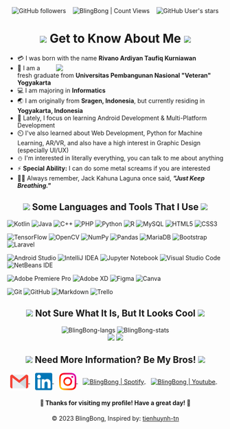 <div align="center">
  <img alt="GitHub followers" src="https://img.shields.io/github/followers/BlingBong?style=social"> &nbsp;&nbsp;
  <img alt="BlingBong | Count Views" src="https://komarev.com/ghpvc/?username=BlingBong&label=Profile+Views&color=grey" /> &nbsp;&nbsp;
  <img alt="GitHub User's stars" src="https://img.shields.io/github/stars/BlingBong?style=social">
</div>
  
<div align="center">
  <h1>
    <img src="https://raw.githubusercontent.com/nixin72/nixin72/master/wave.gif" width="50"></img>
    Get to Know About Me
    <img src="https://raw.githubusercontent.com/nixin72/nixin72/master/wave.gif" width="50"></img>
  </h1>
</div>

- 💳 I was born with the name **Rivano Ardiyan Taufiq Kurniawan** <img src="https://pa1.narvii.com/6560/f020f649d2f3e80e723cfdd92f2538541ad05152_hq.gif" width="390" align="right"/>
- 🏫 I am a fresh graduate from **Universitas Pembangunan Nasional "Veteran" Yogyakarta**
- 💻 I am majoring in **Informatics**
- 🌏 I am originally from **Sragen, Indonesia**, but currently residing in **Yogyakarta, Indonesia**
- 📱 Lately, I focus on learning Android Development & Multi-Platform Development
- ⏲️ I've also learned about Web Development, Python for Machine Learning, AR/VR, and also have a high interest in Graphic Design (especially UI/UX)
- ⛄ I'm interested in literally everything, you can talk to me about anything
- ⚡ **Special Ability:** I can do some metal screams if you are interested
- 🏄‍♂️ Always remember, Jack Kahuna Laguna once said, ***"Just Keep Breathing."***
  
<div align="center">
  <h2>
    <img src="https://media2.giphy.com/media/QssGEmpkyEOhBCb7e1/giphy.gif?cid=ecf05e47a0n3gi1bfqntqmob8g9aid1oyj2wr3ds3mg700bl&rid=giphy.gif" width="40">
    Some Languages and Tools That I Use
    <img src="https://media2.giphy.com/media/QssGEmpkyEOhBCb7e1/giphy.gif?cid=ecf05e47a0n3gi1bfqntqmob8g9aid1oyj2wr3ds3mg700bl&rid=giphy.gif" width="40">
  </h2>
</div>

![Kotlin](https://img.shields.io/badge/kotlin-%230095D5.svg?style=for-the-badge&logo=kotlin&logoColor=white) ![Java](https://img.shields.io/badge/java-%23ED8B00.svg?style=for-the-badge&logo=openjdk&logoColor=white) ![C++](https://img.shields.io/badge/c++-%2300599C.svg?style=for-the-badge&logo=c%2B%2B&logoColor=white) ![PHP](https://img.shields.io/badge/php-%23777BB4.svg?style=for-the-badge&logo=php&logoColor=white) ![Python](https://img.shields.io/badge/python-3670A0?style=for-the-badge&logo=python&logoColor=ffdd54) ![R](https://img.shields.io/badge/r-%23276DC3.svg?style=for-the-badge&logo=r&logoColor=white) ![MySQL](https://img.shields.io/badge/mysql-%2300f.svg?style=for-the-badge&logo=mysql&logoColor=white) ![HTML5](https://img.shields.io/badge/html5-%23E34F26.svg?style=for-the-badge&logo=html5&logoColor=white) ![CSS3](https://img.shields.io/badge/css3-%231572B6.svg?style=for-the-badge&logo=css3&logoColor=white)

![TensorFlow](https://img.shields.io/badge/TensorFlow-%23FF6F00.svg?style=for-the-badge&logo=TensorFlow&logoColor=white) ![OpenCV](https://img.shields.io/badge/opencv-%23white.svg?style=for-the-badge&logo=opencv&logoColor=white) ![NumPy](https://img.shields.io/badge/numpy-%23013243.svg?style=for-the-badge&logo=numpy&logoColor=white) ![Pandas](https://img.shields.io/badge/pandas-%23150458.svg?style=for-the-badge&logo=pandas&logoColor=white) ![MariaDB](https://img.shields.io/badge/MariaDB-003545?style=for-the-badge&logo=mariadb&logoColor=white) ![Bootstrap](https://img.shields.io/badge/bootstrap-%23563D7C.svg?style=for-the-badge&logo=bootstrap&logoColor=white) ![Laravel](https://img.shields.io/badge/laravel-%23FF2D20.svg?style=for-the-badge&logo=laravel&logoColor=white)

![Android Studio](https://img.shields.io/badge/Android%20Studio-3DDC84.svg?style=for-the-badge&logo=android-studio&logoColor=white) ![IntelliJ IDEA](https://img.shields.io/badge/IntelliJIDEA-000000.svg?style=for-the-badge&logo=intellij-idea&logoColor=white) ![Jupyter Notebook](https://img.shields.io/badge/jupyter-%23FA0F00.svg?style=for-the-badge&logo=jupyter&logoColor=white) ![Visual Studio Code](https://img.shields.io/badge/Visual%20Studio%20Code-0078d7.svg?style=for-the-badge&logo=visual-studio-code&logoColor=white) ![NetBeans IDE](https://img.shields.io/badge/NetBeansIDE-1B6AC6.svg?style=for-the-badge&logo=apache-netbeans-ide&logoColor=white)

![Adobe Premiere Pro](https://img.shields.io/badge/Adobe%20Premiere%20Pro-9999FF.svg?style=for-the-badge&logo=Adobe%20Premiere%20Pro&logoColor=white) ![Adobe XD](https://img.shields.io/badge/Adobe%20XD-470137?style=for-the-badge&logo=Adobe%20XD&logoColor=#FF61F6) ![Figma](https://img.shields.io/badge/figma-%23F24E1E.svg?style=for-the-badge&logo=figma&logoColor=white) ![Canva](https://img.shields.io/badge/Canva-%2300C4CC.svg?style=for-the-badge&logo=Canva&logoColor=white)

![Git](https://img.shields.io/badge/git-%23F05033.svg?style=for-the-badge&logo=git&logoColor=white) ![GitHub](https://img.shields.io/badge/github-%23121011.svg?style=for-the-badge&logo=github&logoColor=white) ![Markdown](https://img.shields.io/badge/markdown-%23000000.svg?style=for-the-badge&logo=markdown&logoColor=white) ![Trello](https://img.shields.io/badge/Trello-%23026AA7.svg?style=for-the-badge&logo=Trello&logoColor=white)
  
<div align="center">
  <h2>
    <img src="https://media0.giphy.com/media/cNZqrH5IzOG0xrlWks/giphy.gif?cid=ecf05e47map255q427en9uprqc1sb0unjq5k4fnqg5pmhhs4&rid=giphy.gif&ct=s" width="45">
    Not Sure What It Is, But It Looks Cool
    <img src="https://media0.giphy.com/media/cNZqrH5IzOG0xrlWks/giphy.gif?cid=ecf05e47map255q427en9uprqc1sb0unjq5k4fnqg5pmhhs4&rid=giphy.gif&ct=s" width="45">
  </h2>
</div>
    
<div align="center">
<img height="150em" src="https://github-readme-stats.vercel.app/api/top-langs/?username=BlingBong&layout=compact&show_icon=true&theme=algolia" alt="BlingBong-langs"/>
<img height="150em" src="https://github-readme-stats.vercel.app/api/?username=BlingBong&layout=compact&show_icon=true&theme=algolia" alt="BlingBong-stats"/>
</div>
<div align="center">
  <img src="http://github-readme-streak-stats.herokuapp.com?user=BlingBong&theme=algolia&background=0d1117&hide_border=true" />
  <img src="https://activity-graph.herokuapp.com/graph?username=BlingBong&theme=react-dark"/>
</div>

<div align="center">
  <h2>
    <img src='https://raw.githubusercontent.com/ShahriarShafin/ShahriarShafin/main/Assets/handshake.gif' width="80">
    Need More Information? Be My Bros! 
    <img src='https://raw.githubusercontent.com/ShahriarShafin/ShahriarShafin/main/Assets/handshake.gif' width="80">
  </h2>
</div>

<p align="center">
  <a href="mailto:rivano.atkn@gmail.com">
    <img align="center" alt="BlingBong | Gmail" width="42px" src="https://github.com/SatYu26/SatYu26/blob/master/Assets/Gmail.svg" />
  </a> &nbsp;&nbsp;
  
  <a href="https://www.linkedin.com/in/rivanoatk/" target="_blank">
    <img align="center" alt="BlingBong | Linkedin" width="40px" src="https://github.com/SatYu26/SatYu26/blob/master/Assets/Linkedin.svg" />
  </a> &nbsp;&nbsp;
  
  <a href="https://www.instagram.com/qifnav/" target="_blank">
    <img align="center" alt="BlingBong | Instagram" width="40px" src="https://github.com/SatYu26/SatYu26/blob/master/Assets/Instagram.svg" />
  </a> &nbsp;&nbsp;
  
  <a href="https://open.spotify.com/user/vanfiqnoises?si=a9d711643ae24d9a" target="_blank">
    <img align="center" alt="BlingBong | Spotify" width="42px" src="http://icons.iconarchive.com/icons/blackvariant/button-ui-requests-2/1024/Spotify-icon.png" />
  </a> &nbsp;&nbsp;
  
  <a href="https://www.youtube.com/channel/UCZS7zcQi_KROpJM5_PTLsCA" target="_blank">
    <img align="center" alt="BlingBong | Youtube" width="48px" src="https://icon-library.com/images/youtube-video-icon-png/youtube-video-icon-png-29.jpg" />
  </a> &nbsp;&nbsp;
<p> 

<div align="center">
  <h4>💝 Thanks for visiting my profile! Have a great day! 💝</h4>
  &copy; 2023 BlingBong, Inspired by: <a href="https://github.com/tienhuynh-tn" target="_blank">tienhuynh-tn</a>
</div>
